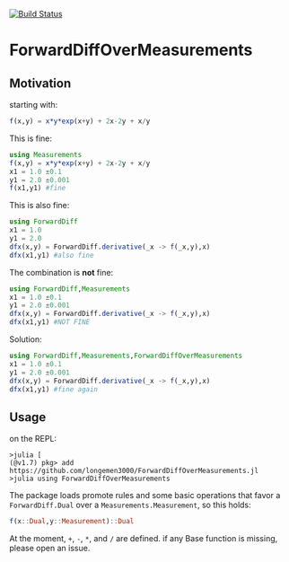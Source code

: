 [![Build Status](https://github.com/longemen3000/ForwardDiffOverMeasurements.jl/workflows/CI/badge.svg)](https://github.com/longemen3000/ForwardDiffOverMeasurements.jl/actions)

# ForwardDiffOverMeasurements

## Motivation

starting with:
```julia
f(x,y) = x*y*exp(x+y) + 2x-2y + x/y
```
This is fine:
```julia
using Measurements
f(x,y) = x*y*exp(x+y) + 2x-2y + x/y
x1 = 1.0 ±0.1
y1 = 2.0 ±0.001
f(x1,y1) #fine
```
This is also fine:

```julia
using ForwardDiff
x1 = 1.0
y1 = 2.0
dfx(x,y) = ForwardDiff.derivative(_x -> f(_x,y),x)
dfx(x1,y1) #also fine
```

The combination is **not** fine:
```julia
using ForwardDiff,Measurements
x1 = 1.0 ±0.1
y1 = 2.0 ±0.001
dfx(x,y) = ForwardDiff.derivative(_x -> f(_x,y),x)
dfx(x1,y1) #NOT FINE
```
Solution:

```julia
using ForwardDiff,Measurements,ForwardDiffOverMeasurements
x1 = 1.0 ±0.1
y1 = 2.0 ±0.001
dfx(x,y) = ForwardDiff.derivative(_x -> f(_x,y),x)
dfx(x1,y1) #fine again
```

## Usage
on the REPL:
```
>julia [
(@v1.7) pkg> add https://github.com/longemen3000/ForwardDiffOverMeasurements.jl
>julia using ForwardDiffOverMeasurements
```

The package loads promote rules and some basic operations that favor a `ForwardDiff.Dual` over a `Measurements.Measurement`, so this holds:
```julia
f(x::Dual,y::Measurement)::Dual
```

At the moment, `+`, `-`, `*`, and `/` are defined. if any Base function is missing, please open an issue.

